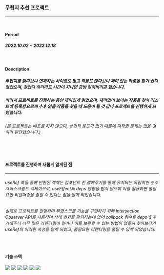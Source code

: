 ### 무협지 추천 프로젝트


<hr />

<br />


#### Period


##### 2022.10.02 ~ 2022.12.18



<br />


#### Description


##### 무협지를 읽다보니 연재하는 사이트도 많고 작품도 많다보니 재미 있는 작품을 찾기 쉽지 않았으며, 찾았다 하더라도 시간이 지나면 금방 잊어버리곤 했습니다.
##### 따라서 프로젝트를 진행하는 동안 재미있게 읽었으며, 재미있어 보이는 작품을 찾아 리스트에 등록함으로써 추후 읽을 작품을 찾을 때 도움이 될 것 같아 프로젝트를 진행하게 되었습니다. 
###### (본 프로젝트는 배포를 하지 않으며, 상업적 용도가 없기 때문에 저작권 문제는 없을 것이라 판단했습니다.)



<br />
<br />


#### 프로젝트를 진행하며 새롭게 알게된 점
<hr />

###### useRef 훅을 통해 반환된 객체는 컴포넌트 전 생애주기를 통해 유지되는 독립적인 순수 자바스크립트 객체이므로, useEffect의 deps 영향을 받지 않으며 이를 활용하면 불필요한 리렌더링을 줄일 수 있다는 점을 알게 되었습니다.

###### 실제로 프로젝트를 진행하며 무한스크롤 기능을 구현하기 위해 Intersection Observer API를 사용하여 상태 변화를 감지하는데 있어 callback 함수를 deps에 추가해주니 너무 많은   리렌더링이 일어나 이를 보완할 수 있는 방법이 없을까 찾아보다가 useRef의 이러한 속성을 알게 되었고, 불필요한 리렌더링을 줄일 수 있게 되었습니다.


<br />


#### 기술 스택

<img src="https://img.shields.io/badge/React-BBBA33?style=flat-square&logo=React&logoColor=white"/> <img src="https://img.shields.io/badge/Redux-RGBA27?style=flat-square&logo=Redux&logoColor=white"/> <img src="https://img.shields.io/badge/HTML5-BBBA27?style=flat-square&logo=html5&logoColor=white"/> <img src="https://img.shields.io/badge/CSS3-TTAA28?style=flat-square&logo=CSS3&logoColor=white"/> <img src="https://img.shields.io/badge/Styled Components-AA4785?style=flat-square&logo=styled-components&logoColor=white"/> <img src="https://img.shields.io/badge/React Testing library-20C997?style=flat-square&logo=React&logoColor=white"/>










